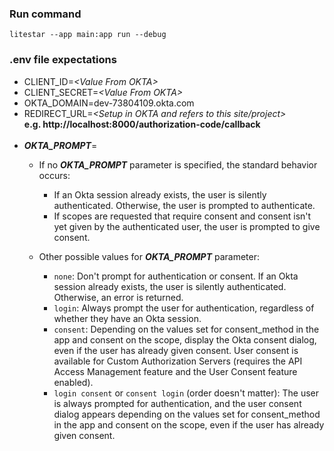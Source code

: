 ### Run command ###
`litestar --app main:app run --debug`

### .env file expectations ### 
- CLIENT_ID=*&lt;Value From OKTA&gt;*
- CLIENT_SECRET=*&lt;Value From OKTA&gt;*
- OKTA_DOMAIN=dev-73804109.okta.com
- REDIRECT_URL=*&lt;Setup in OKTA and refers to this site/project&gt;*<br/>
**e.g. http://localhost:8000/authorization-code/callback**<br/><br/>
- ***OKTA_PROMPT***=
  - If no ***OKTA_PROMPT*** parameter is specified, the standard behavior occurs:
     - If an Okta session already exists, the user is silently authenticated. Otherwise, the user is prompted to authenticate.
     - If scopes are requested that require consent and consent isn't yet given by the authenticated user, the user is prompted to give consent.

  - Other possible values for ***OKTA_PROMPT*** parameter:
     - `none`: Don't prompt for authentication or consent. If an Okta session already exists, the user is silently authenticated. Otherwise, an error is returned.
     - `login`: Always prompt the user for authentication, regardless of whether they have an Okta session.
     - `consent`: Depending on the values set for consent_method in the app and consent on the scope, display the Okta consent dialog, even if the user has already given consent. User consent is available for Custom Authorization Servers (requires the API Access Management feature and the User Consent feature enabled).
     - `login consent` or `consent login` (order doesn't matter): The user is always prompted for authentication, and the user consent dialog appears depending on the values set for consent_method in the app and consent on the scope, even if the user has already given consent.
